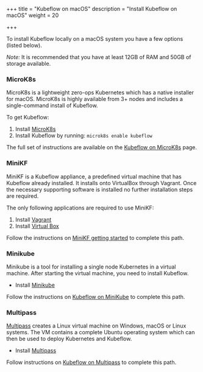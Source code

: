 +++
title = "Kubeflow on macOS"
description = "Install Kubeflow on macOS"
weight = 20
                    
+++

To install Kubeflow locally on a macOS system you have a few options (listed below).

*Note:* It is recommended that you have at least 12GB of RAM and 50GB of storage available.

### MicroK8s

MicroK8s is a lightweight zero-ops Kubernetes which has a native installer for macOS. MicroK8s is highly available from 3+ nodes and includes a single-command install of Kubeflow.

To get Kubeflow:

1. Install [MicroK8s](https://microk8s.io/)
2. Install Kubeflow by running: `microk8s enable kubeflow`

The full set of instructions are available on the [Kubeflow on MicroK8s](https://www.kubeflow.org/docs/started/workstation/getting-started-multipass/) page.

### MiniKF

MiniKF is a Kubeflow appliance, a predefined virtual machine that has Kubeflow already installed. It installs onto VirtualBox through Vagrant. Once the necessary supporting software is installed no further installation steps are required.

The only following applications are required to use MiniKF:

1. Install [Vagrant](https://www.vagrantup.com/downloads.html)
2. Install [Virtual Box](https://www.virtualbox.org/wiki/Downloads)

Follow the instructions on [MiniKF getting started](/docs/started/workstation/getting-started-minikf/) to complete this path.

### Minikube

Minikube is a tool for installing a single node Kubernetes in a virtual machine. After starting the virtual machine, you need
to install Kubeflow.

- Install [Minikube](https://kubernetes.io/docs/setup/learning-environment/minikube/)

Follow the instructions on [Kubeflow on MiniKube](/docs/started/workstation/minikube-linux/) to complete this path.

### Multipass

[Multipass](https://multipass.run/) creates a Linux virtual machine on Windows, macOS or Linux systems. The VM contains a complete Ubuntu operating
system which can then be used to deploy Kubernetes and Kubeflow.

- Install [Multipass](https://multipass.run/#install)

Follow instructions on [Kubeflow on Multipass](https://ubuntu.com/tutorials/deploy-kubeflow-ubuntu-windows-mac#1-overview) to complete this path.
